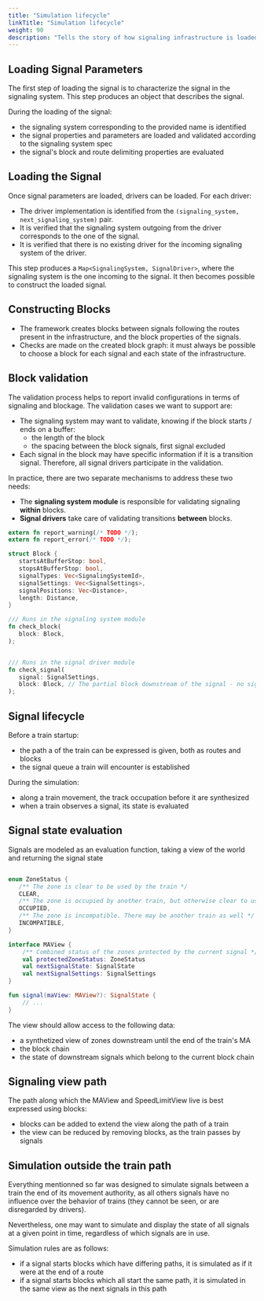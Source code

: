 ```yaml
---
title: "Simulation lifecycle"
linkTitle: "Simulation lifecycle"
weight: 90
description: "Tells the story of how signaling infrastructure is loaded and simulated on"
---
```


## Loading Signal Parameters

The first step of loading the signal is to characterize the signal in the signaling system.
This step produces an object that describes the signal.

During the loading of the signal:

   - the signaling system corresponding to the provided name is identified
   - the signal properties and parameters are loaded and validated according to the signaling system spec
   - the signal's block and route delimiting properties are evaluated

## Loading the Signal

Once signal parameters are loaded, drivers can be loaded. For each driver:

   - The driver implementation is identified from the `(signaling_system, next_signaling_system)` pair.
   - It is verified that the signaling system outgoing from the driver corresponds to the one of the signal.
   - It is verified that there is no existing driver for the incoming signaling system of the driver.

This step produces a `Map<SignalingSystem, SignalDriver>`, where the signaling
system is the one incoming to the signal.  It then becomes possible to construct
the loaded signal.

## Constructing Blocks

   - The framework creates blocks between signals following the routes present in the infrastructure, and the block properties of the signals.
   - Checks are made on the created block graph: it must always be possible to choose a block for each signal and each state of the infrastructure.

## Block validation

The validation process helps to report invalid configurations in terms of signaling and blockage. The validation cases we want to support are:

- The signaling system may want to validate, knowing if the block starts / ends on a buffer:
    - the length of the block
    - the spacing between the block signals, first signal excluded
- Each signal in the block may have specific information if it is a transition signal. Therefore, all signal drivers participate in the validation.

In practice, there are two separate mechanisms to address these two needs:

- The **signaling system module** is responsible for validating signaling **within** blocks.
- **Signal drivers** take care of validating transitions **between** blocks.

```rust
extern fn report_warning(/* TODO */);
extern fn report_error(/* TODO */);

struct Block {
   startsAtBufferStop: bool,
   stopsAtBufferStop: bool,
   signalTypes: Vec<SignalingSystemId>,
   signalSettings: Vec<SignalSettings>,
   signalPositions: Vec<Distance>,
   length: Distance,
}

/// Runs in the signaling system module
fn check_block(
   block: Block,
);


/// Runs in the signal driver module
fn check_signal(
   signal: SignalSettings,
   block: Block, // The partial block downstream of the signal - no signal can see backward
);
```

## Signal lifecycle

Before a train startup:

- the path a of the train can be expressed is given, both as routes and blocks
- the signal queue a train will encounter is established

During the simulation:
- along a train movement, the track occupation before it are synthesized
- when a train observes a signal, its state is evaluated

## Signal state evaluation

Signals are modeled as an evaluation function, taking a view of the world and returning the signal state

```kotlin

enum ZoneStatus {
   /** The zone is clear to be used by the train */
   CLEAR,
   /** The zone is occupied by another train, but otherwise clear to use */
   OCCUPIED,
   /** The zone is incompatible. There may be another train as well */
   INCOMPATIBLE,
}

interface MAView {
    /** Combined status of the zones protected by the current signal */
    val protectedZoneStatus: ZoneStatus
    val nextSignalState: SignalState
    val nextSignalSettings: SignalSettings
}

fun signal(maView: MAView?): SignalState {
    // ...
}
```

The view should allow access to the following data:

 - a synthetized view of zones downstream until the end of the train's MA
 - the block chain
 - the state of downstream signals which belong to the current block chain

## Signaling view path

The path along which the MAView and SpeedLimitView live is best expressed using blocks:

- blocks can be added to extend the view along the path of a train
- the view can be reduced by removing blocks, as the train passes by signals

## Simulation outside the train path

Everything mentionned so far was designed to simulate signals between a train the
end of its movement authority, as all others signals have no influence over the behavior
of trains (they cannot be seen, or are disregarded by drivers).

Nevertheless, one may want to simulate and display the state of all signals at a given point in time,
regardless of which signals are in use.

Simulation rules are as follows:

  - if a signal starts blocks which have differing paths, it is simulated as if it were at the end of a route
  - if a signal starts blocks which all start the same path, it is simulated in the same view as the next signals in this path
